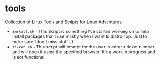 # tools

Collection of Linux Tools and Scripts for Linux Adventures

- `install.sh` - This Script is something I've started working on to help install packages that I use mostly when I want to distro hop. Just to make sure I don't miss stuff :D
- `ticket.sh` - This script will prompt for the user to enter a ticket number and will open it using the specified browser. It's a work in progress and is not functional.
